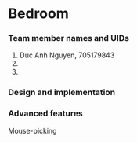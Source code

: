 # Bedroom

### Team member names and UIDs
1. Duc Anh Nguyen, 705179843
2.
3.

### Design and implementation


### Advanced features
Mouse-picking


